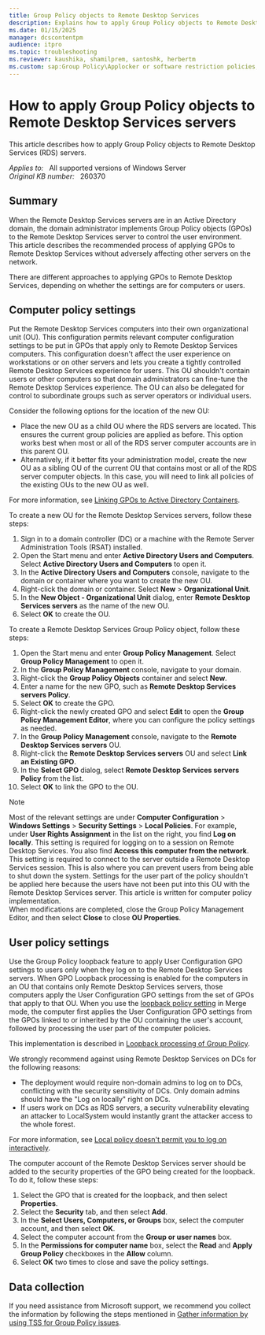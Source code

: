 ```yaml
---
title: Group Policy objects to Remote Desktop Services
description: Explains how to apply Group Policy objects to Remote Desktop Services servers without adversely affecting other servers on the network.
ms.date: 01/15/2025
manager: dcscontentpm
audience: itpro
ms.topic: troubleshooting
ms.reviewer: kaushika, shamilprem, santoshk, herbertm
ms.custom: sap:Group Policy\Applocker or software restriction policies, csstroubleshoot
---
```

# How to apply Group Policy objects to Remote Desktop Services servers

This article describes how to apply Group Policy objects to Remote Desktop Services (RDS) servers.

_Applies to:_ &nbsp; All supported versions of Windows Server  
_Original KB number:_ &nbsp; 260370

## Summary

When the Remote Desktop Services servers are in an Active Directory domain, the domain administrator implements Group Policy objects (GPOs) to the Remote Desktop Services server to control the user environment. This article describes the recommended process of applying GPOs to Remote Desktop Services without adversely affecting other servers on the network.

There are different approaches to applying GPOs to Remote Desktop Services, depending on whether the settings are for computers or users.

## Computer policy settings

Put the Remote Desktop Services computers into their own organizational unit (OU). This configuration permits relevant computer configuration settings to be put in GPOs that apply only to Remote Desktop Services computers. This configuration doesn't affect the user experience on workstations or on other servers and lets you create a tightly controlled Remote Desktop Services experience for users. This OU shouldn't contain users or other computers so that domain administrators can fine-tune the Remote Desktop Services experience. The OU can also be delegated for control to subordinate groups such as server operators or individual users.

Consider the following options for the location of the new OU:

- Place the new OU as a child OU where the RDS servers are located. This ensures the current group policies are applied as before. This option works best when most or all of the RDS server computer accounts are in this parent OU.
- Alternatively, if it better fits your administration model, create the new OU as a sibling OU of the current OU that contains most or all of the RDS server computer objects. In this case, you will need to link all policies of the existing OUs to the new OU as well.

For more information, see [Linking GPOs to Active Directory Containers](/previous-versions/windows/desktop/Policy/linking-gpos-to-active-directory-containers).

To create a new OU for the Remote Desktop Services servers, follow these steps:

1. Sign in to a domain controller (DC) or a machine with the Remote Server Administration Tools (RSAT) installed.
2. Open the Start menu and enter **Active Directory Users and Computers**. Select **Active Directory Users and Computers** to open it.
3. In the **Active Directory Users and Computers** console, navigate to the domain or container where you want to create the new OU.
4. Right-click the domain or container. Select **New** > **Organizational Unit**.
5. In the **New Object - Organizational Unit** dialog, enter **Remote Desktop Services servers** as the name of the new OU.
6. Select **OK** to create the OU.  

To create a Remote Desktop Services Group Policy object, follow these steps:

1. Open the Start menu and enter **Group Policy Management**. Select **Group Policy Management** to open it.
2. In the **Group Policy Management** console, navigate to your domain.
3. Right-click the **Group Policy Objects** container and select **New**.
4. Enter a name for the new GPO, such as **Remote Desktop Services servers Policy**.
5. Select **OK** to create the GPO.
6. Right-click the newly created GPO and select **Edit** to open the **Group Policy Management Editor**, where you can configure the policy settings as needed.
7. In the **Group Policy Management** console, navigate to the **Remote Desktop Services servers** OU.
8. Right-click the **Remote Desktop Services servers** OU and select **Link an Existing GPO**.
9. In the **Select GPO** dialog, select **Remote Desktop Services servers Policy** from the list.
10. Select **OK** to link the GPO to the OU.

> [!NOTE]
> Most of the relevant settings are under **Computer Configuration** > **Windows Settings** > **Security Settings** > **Local Policies**. For example, under **User Rights Assignment** in the list on the right, you find **Log on locally**. This setting is required for logging on to a session on Remote Desktop Services. You also find **Access this computer from the network**. This setting is required to connect to the server outside a Remote Desktop Services session. This is also where you can prevent users from being able to shut down the system. Settings for the user part of the policy shouldn't be applied here because the users have not been put into this OU with the Remote Desktop Services server. This article is written for computer policy implementation.  
When modifications are completed, close the Group Policy Management Editor, and then select **Close** to close **OU Properties**.

## User policy settings

Use the Group Policy loopback feature to apply User Configuration GPO settings to users only when they log on to the Remote Desktop Services servers. When GPO Loopback processing is enabled for the computers in an OU that contains only Remote Desktop Services servers, those computers apply the User Configuration GPO settings from the set of GPOs that apply to that OU. When you use the [loopback policy setting](/windows-server/identity/ad-ds/manage/group-policy/group-policy-processing#loopback-processing-mode) in Merge mode, the computer first applies the User Configuration GPO settings from the GPOs linked to or inherited by the OU containing the user's account, followed by processing the user part of the computer policies.

This implementation is described in [Loopback processing of Group Policy](loopback-processing-of-group-policy.md).

We strongly recommend against using Remote Desktop Services on DCs for the following reasons:

- The deployment would require non-domain admins to log on to DCs, conflicting with the security sensitivity of DCs. Only domain admins should have the "Log on locally" right on DCs.
- If users work on DCs as RDS servers, a security vulnerability elevating an attacker to LocalSystem would instantly grant the attacker access to the whole forest.

For more information, see [Local policy doesn't permit you to log on interactively](../remote/local-policy-not-permit-log-on-interactively.md).

The computer account of the Remote Desktop Services server should be added to the security properties of the GPO being created for the loopback. To do it, follow these steps:  

1. Select the GPO that is created for the loopback, and then select **Properties**.
2. Select the **Security** tab, and then select **Add**.
3. In the **Select Users, Computers, or Groups** box, select the computer account, and then select **OK**.
4. Select the computer account from the **Group or user names** box.
5. In the **Permissions for computer name** box, select the **Read** and **Apply Group Policy** checkboxes in the **Allow** column.
6. Select **OK** two times to close and save the policy settings.

## Data collection

If you need assistance from Microsoft support, we recommend you collect the information by following the steps mentioned in [Gather information by using TSS for Group Policy issues](../../windows-client/windows-troubleshooters/gather-information-using-tss-group-policy.md).
